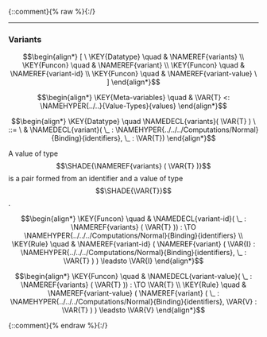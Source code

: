 {::comment}{% raw %}{:/}


----

### Variants
               


$$\begin{align*}
  [ \
  \KEY{Datatype} \quad & \NAMEREF{variants} \\
  \KEY{Funcon} \quad & \NAMEREF{variant} \\
  \KEY{Funcon} \quad & \NAMEREF{variant-id} \\
  \KEY{Funcon} \quad & \NAMEREF{variant-value}
  \ ]
\end{align*}$$

$$\begin{align*}
  \KEY{Meta-variables} \quad
  & \VAR{T} <: \NAMEHYPER{../..}{Value-Types}{values}
\end{align*}$$

$$\begin{align*}
  \KEY{Datatype} \quad 
  \NAMEDECL{variants}(
                     \VAR{T} ) 
  \ ::= \ & \NAMEDECL{variant}(
                               \_ : \NAMEHYPER{../../../Computations/Normal}{Binding}{identifiers}, \_ : \VAR{T})
\end{align*}$$


  A value of type $$\SHADE{\NAMEREF{variants}
           (  \VAR{T} )}$$ is a pair formed from an identifier and 
  a value of type $$\SHADE{\VAR{T}}$$.


$$\begin{align*}
  \KEY{Funcon} \quad
  & \NAMEDECL{variant-id}(
                       \_ : \NAMEREF{variants}
                                 (  \VAR{T} )) 
    :  \TO \NAMEHYPER{../../../Computations/Normal}{Binding}{identifiers} 
\\
  \KEY{Rule} \quad
    & \NAMEREF{variant-id}
        (  \NAMEREF{variant}
                (  \VAR{I} : \NAMEHYPER{../../../Computations/Normal}{Binding}{identifiers}, 
                       \_ : \VAR{T} ) ) \leadsto 
        \VAR{I}
\end{align*}$$

$$\begin{align*}
  \KEY{Funcon} \quad
  & \NAMEDECL{variant-value}(
                       \_ : \NAMEREF{variants}
                                 (  \VAR{T} )) 
    :  \TO \VAR{T} 
\\
  \KEY{Rule} \quad
    & \NAMEREF{variant-value}
        (  \NAMEREF{variant}
                (  \_ : \NAMEHYPER{../../../Computations/Normal}{Binding}{identifiers}, 
                       \VAR{V} : \VAR{T} ) ) \leadsto 
        \VAR{V}
\end{align*}$$



[Funcons-beta]: /CBS-beta/math/Funcons-beta
  "FUNCONS-BETA"
[Unstable-Funcons-beta]: /CBS-beta/math/Unstable-Funcons-beta
  "UNSTABLE-FUNCONS-BETA"
[Languages-beta]: /CBS-beta/math/Languages-beta
  "LANGUAGES-BETA"
[Unstable-Languages-beta]: /CBS-beta/math/Unstable-Languages-beta
  "UNSTABLE-LANGUAGES-BETA"
[CBS-beta]: /CBS-beta
  "CBS-BETA"
[Variants.cbs]: https://github.com/plancomps/CBS-beta/blob/math/Funcons-beta/Values/Composite/Variants/Variants.cbs
  "CBS SOURCE FILE ON GITHUB"
[PLAIN]: /CBS-beta/docs/Funcons-beta/Values/Composite/Variants
  "CBS SOURCE WEB PAGE"
 [PRETTY]: /CBS-beta/math/Funcons-beta/Values/Composite/Variants
  "CBS-KATEX WEB PAGE"
[PDF]: /CBS-beta/math/Funcons-beta/Values/Composite/Variants/Variants.pdf
  "CBS-LATEX PDF FILE"
[PLanCompS Project]: https://plancomps.github.io
  "PROGRAMMING LANGUAGE COMPONENTS AND SPECIFICATIONS PROJECT HOME PAGE"
{::comment}{% endraw %}{:/}
